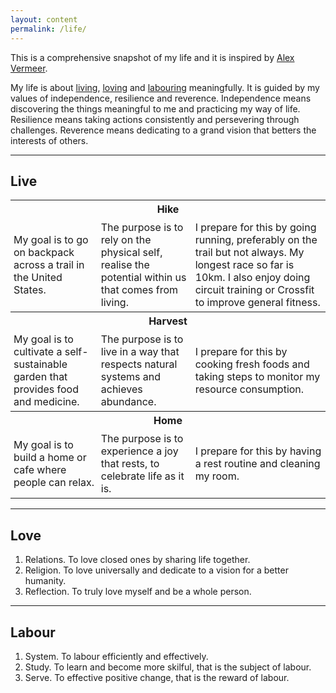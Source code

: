 ```yaml
---
layout: content
permalink: /life/
---
```


This is a comprehensive snapshot of my life and it is inspired by [Alex Vermeer](https://alexvermeer.com/life-hacking/).

My life is about <a href="#live">living</a>, <a href="#love">loving</a> and <a href="#labour">labouring</a> meaningfully. It is guided by my values of independence, resilience and reverence. Independence means discovering the things meaningful to me and practicing my way of life. Resilience means taking actions consistently and persevering through challenges. Reverence means dedicating to a grand vision that betters the interests of others.

----

## <a id="live" class="no-hov">Live</a>

<table style="width:100%">
  <tr>
    <th colspan="3">Hike</th>
  </tr>
  <tr>
    <td style="padding:5px 5px 5px 5px">My goal is to go on backpack across a trail in the United States.</td>
    <td style="padding:5px 5px 5px 5px">The purpose is to rely on the physical self, realise the potential within us that comes from living.</td>
    <td style="padding:5px 5px 5px 5px">I prepare for this by going running, preferably on the trail but not always. My longest race so far is 10km. I also enjoy doing circuit training or Crossfit to improve general fitness.</td>
  </tr>
  <tr>
    <th colspan="3">Harvest</th>
  </tr>
  <tr>
    <td style="padding:5px 5px 5px 5px">My goal is to cultivate a self-sustainable garden that provides food and medicine.</td>
    <td style="padding:5px 5px 5px 5px">The purpose is to live in a way that respects natural systems and achieves abundance.</td>
    <td style="padding:5px 5px 5px 5px">I prepare for this by cooking fresh foods and taking steps to monitor my resource consumption.</td>
  </tr>
  <tr>
    <th colspan="3">Home</th>
  </tr>
  <tr>
    <td style="padding:5px 5px 5px 5px">My goal is to build a home or cafe where people can relax.</td>
    <td style="padding:5px 5px 5px 5px">The purpose is to experience a joy that rests, to celebrate life as it is.</td>
    <td style="padding:5px 5px 5px 5px">I prepare for this by having a rest routine and cleaning my room.</td>
  </tr>
</table>

----

## <a id="love" class="no-hov">Love</a>

1.	Relations. To love closed ones by sharing life together.
2.	Religion. To love universally and dedicate to a vision for a better humanity.
3.	Reflection. To truly love myself and be a whole person.

----

## <a id="labour" class="no-hov">Labour</a>

1.	System. To labour efficiently and effectively.
2.	Study. To learn and become more skilful, that is the subject of labour.
3.	Serve. To effective positive change, that is the reward of labour.
